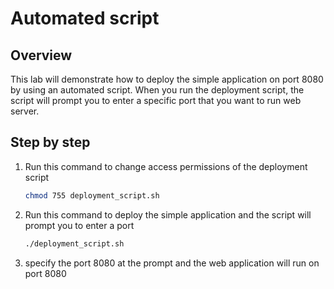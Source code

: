 # Automated script

## Overview

This lab will demonstrate how to deploy the simple application on port 8080 by using an automated script. When you run the deployment script, the script will prompt you to enter a specific port that you want to run web server.

## Step by step

1. Run this command to change access permissions of the deployment script

    ```sh
    chmod 755 deployment_script.sh
    ```

2. Run this command to deploy the simple application and the script will prompt you to enter a port

    ```sh
    ./deployment_script.sh
    ```

3. specify the port 8080 at the prompt and the web application will run on port 8080
